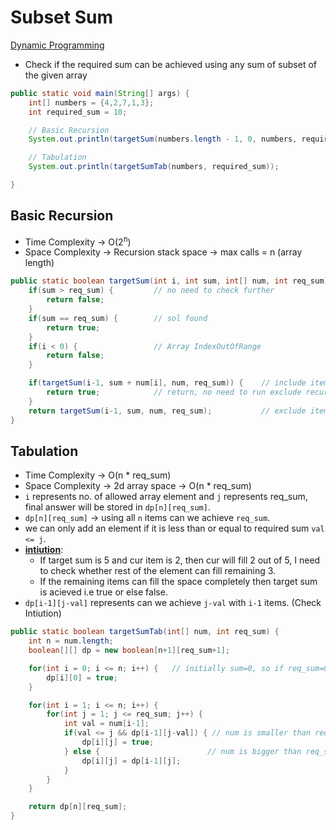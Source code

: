 # Subset Sum

[Dynamic Programming](../DynamicProgramming.md)

-   Check if the required sum can be achieved using any sum of subset of the given array

```java
public static void main(String[] args) {
    int[] numbers = {4,2,7,1,3};
    int required_sum = 10;

    // Basic Recursion
    System.out.println(targetSum(numbers.length - 1, 0, numbers, required_sum));

    // Tabulation
    System.out.println(targetSumTab(numbers, required_sum));

}
```

## Basic Recursion

-   Time Complexity -> O(2<sup>n</sup>)
-   Space Complexity -> Recursion stack space -> max calls = n (array length)

```java
public static boolean targetSum(int i, int sum, int[] num, int req_sum) {
    if(sum > req_sum) {         // no need to check further
        return false;
    }
    if(sum == req_sum) {        // sol found
        return true;
    }
    if(i < 0) {                 // Array IndexOutOfRange
        return false;
    }

    if(targetSum(i-1, sum + num[i], num, req_sum)) {    // include item
        return true;            // return, no need to run exclude recursion
    }
    return targetSum(i-1, sum, num, req_sum);           // exclude item
}
```

## Tabulation

-   Time Complexity -> O(n \* req_sum)
-   Space Complexity -> 2d array space -> O(n \* req_sum)
-   `i` represents no. of allowed array element and `j` represents req_sum, final answer will be stored in `dp[n][req_sum]`.
-   `dp[n][req_sum]` -> using all `n` items can we achieve `req_sum`.
-   we can only add an element if it is less than or equal to required sum `val <= j`.
-   <b><u>intiution</u></b>:
    -   If target sum is 5 and cur item is 2, then cur will fill 2 out of 5, I need to check whether rest of the element can fill remaining 3.
    -   If the remaining items can fill the space completely then target sum is acieved i.e true or else false.
-   `dp[i-1][j-val]` represents can we achieve `j-val` with `i-1` items. (Check Intiution)

```java
public static boolean targetSumTab(int[] num, int req_sum) {
    int n = num.length;
    boolean[][] dp = new boolean[n+1][req_sum+1];

    for(int i = 0; i <= n; i++) {   // initially sum=0, so if req_sum=0
        dp[i][0] = true;
    }

    for(int i = 1; i <= n; i++) {
        for(int j = 1; j <= req_sum; j++) {
            int val = num[i-1];
            if(val <= j && dp[i-1][j-val]) { // num is smaller than req_sum, and sum without val is true
                dp[i][j] = true;
            } else {                        // num is bigger than req_sum, exclude it
                dp[i][j] = dp[i-1][j];
            }
        }
    }

    return dp[n][req_sum];
}
```

